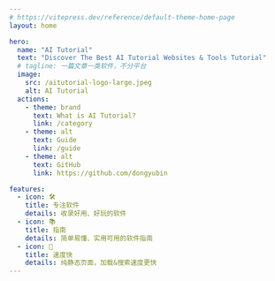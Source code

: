 ```yaml
---
# https://vitepress.dev/reference/default-theme-home-page
layout: home

hero:
  name: "AI Tutorial"
  text: "Discover The Best AI Tutorial Websites & Tools Tutorial"
  # tagline: 一篇文章一类软件，不分平台
  image:
    src: /aitutorial-logo-large.jpeg
    alt: AI Tutorial
  actions:
    - theme: brand
      text: What is AI Tutorial?
      link: /category
    - theme: alt
      text: Guide
      link: /guide
    - theme: alt
      text: GitHub
      link: https://github.com/dongyubin

features:
  - icon: 🛠️
    title: 专注软件
    details: 收录好用、好玩的软件
  - icon: 📚
    title: 指南
    details: 简单易懂、实用可用的软件指南
  - icon: 🚀
    title: 速度快
    details: 纯静态页面，加载&搜索速度更快
---
```


